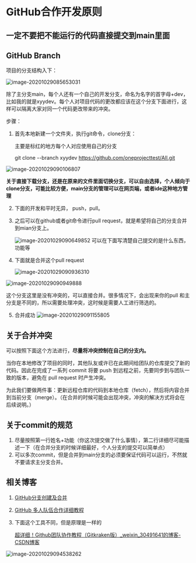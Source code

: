 # GitHub合作开发原则

## 一定不要把不能运行的代码直接提交到main里面	

## GitHub Branch

项目的分支结构入下：

![image-20201029085653031](https://gitee.com/yunruowu/PictureForBolg/raw/master/img/image-20201029085653031.png)

除了主分支main，每个人还有一个自己的开发分支，命名为名字的首字母+dev，比如我的就是xyydev。每个人对项目代码的更改都应该在这个分支下面进行，这样可以隔离大家对同一个代码更改带来的冲突。

步骤：

1. 首先本地新建一个文件夹，执行git命令，clone分支：

    主要是标红的地方每个人对应使用自己的分支

    git clone --branch xyydev https://github.com/oneprojecttest/All.git

![image-20201029090106807](https://gitee.com/yunruowu/PictureForBolg/raw/master/img/image-20201029090106807.png)

​		**关于直接下载分支，还是在原来的文件里面切换分支，可以自由选择，个人倾向于clone分支，可能比较方便，main分支的管理可以在网页端，或者ide这种地方管理**

2. 下面的开发和平时无异， push，pull。

3. 之后可以在github或者git命令进行pull request，就是希望将自己的分支合并到mian分支上。

    ![image-20201029090649852](https://gitee.com/yunruowu/PictureForBolg/raw/master/img/image-20201029090649852.png)	可以在下面写清楚自己提交的是什么东西，功能等

4. 下面就是合并这个pull request

    

    ![image-20201029090936310](https://gitee.com/yunruowu/PictureForBolg/raw/master/img/image-20201029090936310.png)

![image-20201029090949888](https://gitee.com/yunruowu/PictureForBolg/raw/master/img/image-20201029090949888.png)

这个分支这里是没有冲突的，可以直接合并。很多情况下，会出现来你的pull 和主分支是不同的，所以需要处理冲突，这时候是需要人工进行筛选的。

5. 合并成功
 ![image-20201029091155805](https://gitee.com/yunruowu/PictureForBolg/raw/master/img/image-20201029091155805.png)

## 关于合并冲突

可以按照下面这个方法进行，**尽量将冲突控制在自己的分支内。**

当你在本地修改了项目的同时，其他队友或许已在此期间给团队的仓库提交了新的代码。因此在完成了一系列 commit 将要 push 到远程之前，先要同步到与团队一致的版本，避免在 pull request 时产生冲突。

为此我们要做两件事：更新远程仓库的代码到本地仓库（fetch），然后将内容合并到当前分支（merge）。（在合并的时候可能会出现冲突，冲突的解决方式将会在后续说明。）

## 关于commit的规范

1. 尽量按照第一行姓名+功能（你这次提交做了什么事情），第二行详细尽可能描述一下（在合并分支的时候详细最好，个人分支的提交可以简单点）
2. 可以多次commit，但是合并到main分支的必须要保证代码可以运行，不然就不要请求主分支合并。

## 相关博客

1. [GitHub分支创建及合并](https://blog.csdn.net/qq_30607843/article/details/84404000)

2. [GitHub 多人队伍合作详细教程](https://blog.csdn.net/sculpta/article/details/104448310?utm_medium=distribute.pc_relevant.none-task-blog-BlogCommendFromMachineLearnPai2-2.add_param_isCf&depth_1-utm_source=distribute.pc_relevant.none-task-blog-BlogCommendFromMachineLearnPai2-2.add_param_isCf)

3. 下面这个工具不同，但是原理是一样的

    [超详细！Github团队协作教程（Gitkraken版）_weixin_30491641的博客-CSDN博客](https://blog.csdn.net/weixin_30491641/article/details/96532012?utm_medium=distribute.pc_relevant.none-task-blog-BlogCommendFromMachineLearnPai2-2.add_param_isCf&depth_1-utm_source=distribute.pc_relevant.none-task-blog-BlogCommendFromMachineLearnPai2-2.add_param_isCf)

![image-20201029094538262](https://gitee.com/yunruowu/PictureForBolg/raw/master/img/image-20201029094538262.png)